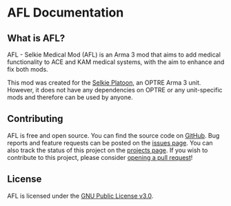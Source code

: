 # AFL Documentation

## What is AFL?

AFL - Selkie Medical Mod (AFL) is an Arma 3 mod that aims to add medical functionality to ACE and KAM medical systems,
with the aim to enhance and fix both mods.

This mod was created for the [Selkie Platoon](https://units.arma3.com/unit/selkie), an OPTRE Arma 3 unit.
However, it does not have any dependencies on OPTRE or any unit-specific mods and therefore can be used by anyone.

## Contributing

AFL is free and open source. You can find the source code on [GitHub](https://github.com/flufflesamy/AFL).
Bug reports and feature requests can be posted on the [issues page](https://github.com/flufflesamy/AFL/issues).
You can also track the status of this project on the [projects page](https://github.com/flufflesamy/AFL/projects).
If you wish to contribute to this project, please consider [opening a pull request](https://github.com/flufflesamy/AFL/pulls)!

## License

AFL is licensed under the [GNU Public License v3.0](https://www.gnu.org/licenses/gpl-3.0.en.html).
